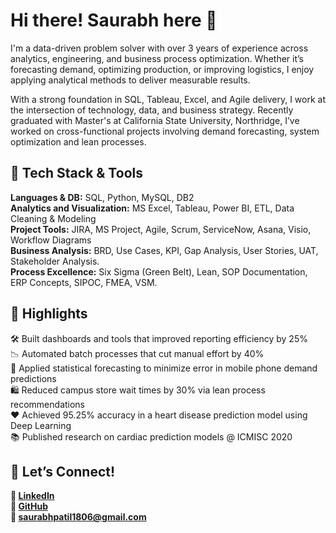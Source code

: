# Hi there! Saurabh here 👋  

I'm a data-driven problem solver with over 3 years of experience across analytics, engineering, and business process optimization. Whether it’s forecasting demand, optimizing production, or improving logistics, I enjoy applying analytical methods to deliver measurable results.
  
With a strong foundation in SQL, Tableau, Excel, and Agile delivery, I work at the intersection of technology, data, and business strategy. Recently graduated with Master's at California State University, Northridge, I’ve worked on cross-functional projects involving demand forecasting, system optimization and lean processes.
  
## **🔧 Tech Stack & Tools**
  
**Languages & DB:** SQL, Python, MySQL, DB2\
**Analytics and Visualization:** MS Excel, Tableau, Power BI, ETL, Data Cleaning & Modeling\
**Project Tools:** JIRA, MS Project, Agile, Scrum, ServiceNow, Asana, Visio, Workflow Diagrams\
**Business Analysis:** BRD, Use Cases, KPI, Gap Analysis, User Stories, UAT, Stakeholder Analysis.\
**Process Excellence:** Six Sigma (Green Belt), Lean, SOP Documentation, ERP Concepts, SIPOC, FMEA, VSM.
  
## **📌 Highlights**
  
🛠 Built dashboards and tools that improved reporting efficiency by 25%\
📉 Automated batch processes that cut manual effort by 40%\
🧪 Applied statistical forecasting to minimize error in mobile phone demand predictions\
🛍️ Reduced campus store wait times by 30% via lean process recommendations\
❤️ Achieved 95.25% accuracy in a heart disease prediction model using Deep Learning\
📚 Published research on cardiac prediction models @ ICMISC 2020
  
## **🤝 Let’s Connect!**
**🔗 [LinkedIn](https://www.linkedin.com/in/saurabh-patil18/)**\
**🐙 [GitHub](https://github.com/Saurabh-patil18)**\
**📧 saurabhpatil1806@gmail.com**
  
<!--
**Saurabh-patil18/Saurabh-patil18** is a ✨ _special_ ✨ repository because its `README.md` (this file) appears on your GitHub profile.

Here are some ideas to get you started:

- 🔭 I’m currently working on ...
- 🌱 I’m currently learning ...
- 👯 I’m looking to collaborate on ...
- 🤔 I’m looking for help with ...
- 💬 Ask me about ...
- 📫 How to reach me: ...
- 😄 Pronouns: ...
- ⚡ Fun fact: ...
-->
